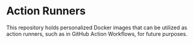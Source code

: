 # Action Runners

This repository holds personalized Docker images that can be utilized as action runners, such as in GitHub Action Workflows, for future purposes.
